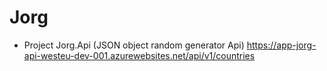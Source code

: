 # Jorg

- Project Jorg.Api (JSON object random generator Api)
https://app-jorg-api-westeu-dev-001.azurewebsites.net/api/v1/countries